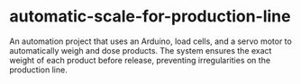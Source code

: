 # automatic-scale-for-production-line
An automation project that uses an Arduino, load cells, and a servo motor to automatically weigh and dose products. The system ensures the exact weight of each product before release, preventing irregularities on the production line.
